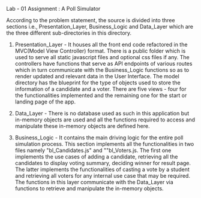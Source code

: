 Lab - 01 Assignment : A Poll Simulator

According to the problem statement, the source is divided into three sections i.e., Presentation_Layer, Business_Logic and Data_Layer which are the three different sub-directories in this directory.

1. Presentation_Layer - It houses all the front end code refactored in the MVC(Model View Controller) format. There is a public folder which is used to serve all static javascript files and optional css files if any. The controllers have functions that serve as API endpoints of various routes which in turn communicate with the Business_Logic functions so as to render updated and relevant data in the User Interface. The model directory has the blueprint for the type of objects used to store the information of a candidate and a voter. There are five views  - four for the functionalities implemented and the remaining one for the start or landing page of the app. 

2. Data_Layer - There is no database used as such in this application but in-memory objects are used and all the functions required to access and manipulate  these in-memory objects are defined here.

3. Business_Logic - It contains the main driving logic for the entire poll simulation process. This section implements all the functionalities in two files namely "bl_Candidates.js" and ""bl_Voters.js. The first one implements the use cases of adding a candidate, retrieving all the candidates to display voting summary, deciding winner for result page. The latter implements the functionalities of casting a vote by a student and retrieving all voters for any internal use case that may be required.  The functions in this layer communicate with the Data_Layer via functions to retrieve and manipulate the in-memory objects.